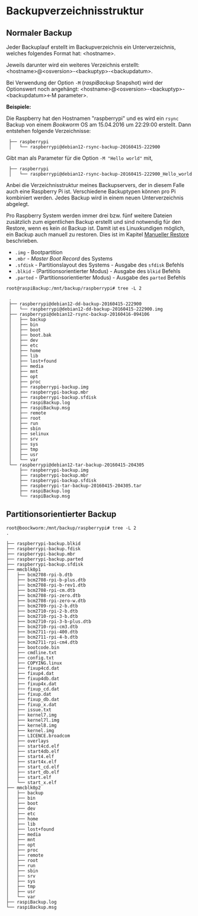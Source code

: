 # Backupverzeichnisstruktur

## Normaler Backup

Jeder Backuplauf erstellt im Backupverzeichnis ein Unterverzeichnis,
welches folgendes Format hat:
\<hostname\>.

Jeweils darunter wird ein weiteres Verzeichnis erstellt:
\<hostname\>@\<osversion\>-\<backuptyp\>-\<backupdatum\>.

Bei Verwendung der Option `-M` (*raspiBackup* Snapshot) wird der Optionswert noch angehängt:
\<hostname\>@\<osversion\>-\<backuptyp\>-\<backupdatum\>\<-M parameter\>.

**Beispiele:**

Die Raspberry hat den Hostnamen "raspberrypi" und es wird ein
`rsync` Backup von einem *Bookworm* OS am 15.04.2016 um 22:29:00 erstellt.
Dann entstehen folgende Verzeichnisse:

```
 ├── raspberrypi
 │   └── raspberrypi@debian12-rsync-backup-20160415-222900
```

Gibt man als Parameter für die Option `-M "Hello world"` mit,

```
 ├── raspberrypi
 │   └── raspberrypi@debian12-rsync-backup-20160415-222900_Hello_world
```

Anbei die Verzeichnisstruktur meines Backupservers, der in diesem Falle auch
eine Raspberry Pi ist. Verschiedene Backuptypen können pro Pi kombiniert
werden. Jedes Backup wird in einem neuen Unterverzeichnis abgelegt.

Pro Raspberry System werden immer drei bzw. fünf weitere Dateien zusätzlich zum
eigentlichen Backup erstellt und sind notwendig für den Restore, wenn es kein `dd`
Backup ist. Damit ist es Linuxkundigen möglich, ein Backup auch manuell zu restoren.
Dies ist im Kapitel [Manueller Restore](manual-restore.md) beschrieben.

  - `.img` - Bootpartition
  - `.mbr` - *Master Boot Record* des Systems
  - `.sfdisk` - Partitionslayout des Systems - Ausgabe des `sfdisk` Befehls
  - `.blkid` - (Partitionsorientierter Modus) - Ausgabe des `blkid` Befehls
  - `.parted` - (Partitionsorientierter Modus) - Ausgabe des `parted` Befehls


```
root@raspiBackup:/mnt/backup/raspberrypi# tree -L 2

 .
 ├── raspberrypi@debian12-dd-backup-20160415-222900
 │   └── raspberrypi@debian12-dd-backup-20160415-222900.img
 ├── raspberrypi@debian12-rsync-backup-20160416-094106
 │   ├── backup
 │   ├── bin
 │   ├── boot
 │   ├── boot.bak
 │   ├── dev
 │   ├── etc
 │   ├── home
 │   ├── lib
 │   ├── lost+found
 │   ├── media
 │   ├── mnt
 │   ├── opt
 │   ├── proc
 │   ├── raspberrypi-backup.img
 │   ├── raspberrypi-backup.mbr
 │   ├── raspberrypi-backup.sfdisk
 │   ├── raspiBackup.log
 │   ├── raspiBackup.msg
 │   ├── remote
 │   ├── root
 │   ├── run
 │   ├── sbin
 │   ├── selinux
 │   ├── srv
 │   ├── sys
 │   ├── tmp
 │   ├── usr
 │   └── var
 └── raspberrypi@debian12-tar-backup-20160415-204305
     ├── raspberrypi-backup.img
     ├── raspberrypi-backup.mbr
     ├── raspberrypi-backup.sfdisk
     ├── raspberrypi-tar-backup-20160415-204305.tar
     ├── raspiBackup.log
     └── raspiBackup.msg
```

## Partitionsorientierter Backup

```
root@boockworm:/mnt/backup/raspberrypi# tree -L 2
.

├── raspberrypi-backup.blkid
├── raspberrypi-backup.fdisk
├── raspberrypi-backup.mbr
├── raspberrypi-backup.parted
├── raspberrypi-backup.sfdisk
├── mmcblk0p1
│   ├── bcm2708-rpi-b.dtb
│   ├── bcm2708-rpi-b-plus.dtb
│   ├── bcm2708-rpi-b-rev1.dtb
│   ├── bcm2708-rpi-cm.dtb
│   ├── bcm2708-rpi-zero.dtb
│   ├── bcm2708-rpi-zero-w.dtb
│   ├── bcm2709-rpi-2-b.dtb
│   ├── bcm2710-rpi-2-b.dtb
│   ├── bcm2710-rpi-3-b.dtb
│   ├── bcm2710-rpi-3-b-plus.dtb
│   ├── bcm2710-rpi-cm3.dtb
│   ├── bcm2711-rpi-400.dtb
│   ├── bcm2711-rpi-4-b.dtb
│   ├── bcm2711-rpi-cm4.dtb
│   ├── bootcode.bin
│   ├── cmdline.txt
│   ├── config.txt
│   ├── COPYING.linux
│   ├── fixup4cd.dat
│   ├── fixup4.dat
│   ├── fixup4db.dat
│   ├── fixup4x.dat
│   ├── fixup_cd.dat
│   ├── fixup.dat
│   ├── fixup_db.dat
│   ├── fixup_x.dat
│   ├── issue.txt
│   ├── kernel7.img
│   ├── kernel7l.img
│   ├── kernel8.img
│   ├── kernel.img
│   ├── LICENCE.broadcom
│   ├── overlays
│   ├── start4cd.elf
│   ├── start4db.elf
│   ├── start4.elf
│   ├── start4x.elf
│   ├── start_cd.elf
│   ├── start_db.elf
│   ├── start.elf
│   └── start_x.elf
├── mmcblk0p2
│   ├── backup
│   ├── bin
│   ├── boot
│   ├── dev
│   ├── etc
│   ├── home
│   ├── lib
│   ├── lost+found
│   ├── media
│   ├── mnt
│   ├── opt
│   ├── proc
│   ├── remote
│   ├── root
│   ├── run
│   ├── sbin
│   ├── srv
│   ├── sys
│   ├── tmp
│   ├── usr
│   └── var
├── raspiBackup.log
└── raspiBackup.msg
```

[.status]: translated
[.source]: https://www.linux-tips-and-tricks.de/de/raspibackup#Vergleichtodo
[.source]: https://www.linux-tips-and-tricks.de/en/backup
